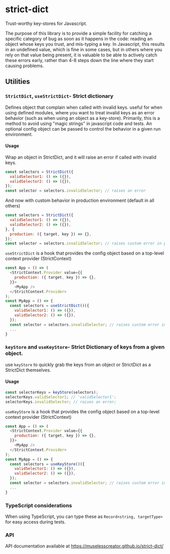 # strict-dict

Trust-worthy key-stores for Javascript.

The purpose of this library is to provide a simple facility for catching a specific category of bug as soon
as it happens in the code: reading an object whose keys you trust, and mis-typing a key.  In Javascript,
this results in an undefined value, which is fine in some cases, but in others where you rely on that value
being present, it is valuable to be able to actively catch these errors early, rather than 4-8 steps down the
line where they start causing problems.

## Utilities

### `StrictDict`, `useStrictDict`- Strict dictionary
Defines object that complain when called with invalid keys. useful for when using defined modules, where you want to treat invalid keys as an error behavior (such as when using an object as a key-store).  Primarily, this is a method to avoid using "magic strings" in javascript code and tests.
An optional config object can be passed to control the behavior in a given run environment.

#### Usage
Wrap an object in StrictDict, and it will raise an error if called with invalid keys.
```js
const selectors = StrictDict({
  validSelector1: () => ({}),
  validSelector2: () => ({}),
});
const selector = selectors.invalidSelector; // raises an error
```
And now with custom behavior in production environment (default in all others)
```js
const selectors = StrictDict({
  validSelector1: () => ({}),
  validSelector2: () => ({}),
}, {
  production: ({ target, key }) => {},
});
const selector = selectors.invalidSelector; // raises custom error in production environment
```
`useStrictDict` is a hook that provides the config object based on a top-level context provider
(StrictContext)
```js
const App = () => (
  <StrictContext.Provider value={{
    production: ({ target, key }) => {},
  }}>
    <MyApp />
  </StrictContext.Provider>
);
const MyApp = () => {
  const selectors = useStrictDict()({
    validSelector1: () => ({}),
    validSelector2: () => ({}),
  });
  const selector = selectors.invalidSelector; // raises custom error in production environment
  ...
}
```

### `keyStore` and `useKeyStore`- Strict Dictionary of keys from a given object.
use `keyStore` to quickly grab the keys from an object or StrictDict as a StrictDict themselves.
#### Usage
```js
const selectorKeys = keyStore(selectors);
selectorKeys.validSelector1; // 'validSelector1';
selectorKeys.invalidSelector; // raises an error;
```

`useKeyStore` is a hook that provides the config object based on a top-level context provider
(StrictContext)
```js
const App = () => (
  <StrictContext.Provider value={{
    production: ({ target, key }) => {},
  }}>
    <MyApp />
  </StrictContext.Provider>
);
const MyApp = () => {
  const selectors = useKeyStore()({
    validSelector1: () => ({}),
    validSelector2: () => ({}),
  });
  const selector = selectors.invalidSelector; // raises custom error in production environment
  ...
}
```

### TypeScript considerations
When using TypeScript, you can type these as `Record<string, targetType>` for easy access during tests.

### API
API documentation available at https://muselesscreator.github.io/strict-dict/
